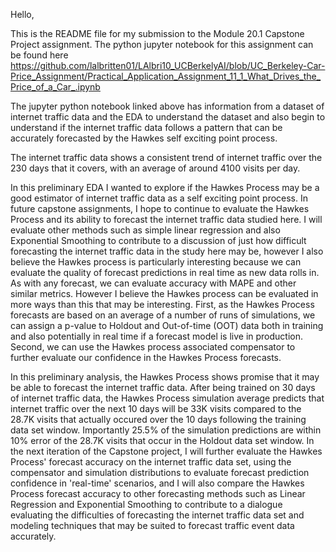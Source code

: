 Hello,

This is the README file for my submission to the Module 20.1 Capstone Project assignment. The python jupyter notebook for this assignment can be found here https://github.com/lalbritten01/LAlbri10_UCBerkelyAI/blob/UC_Berkeley-Car-Price_Assignment/Practical_Application_Assignment_11_1_What_Drives_the_Price_of_a_Car_.ipynb

The jupyter python notebook linked above has information from a dataset of internet traffic data and the EDA to understand the dataset and also begin to understand if the internet traffic data follows a pattern that can be accurately forecasted by the Hawkes self exciting point process.

The internet traffic data shows a consistent trend of internet traffic over the 230 days that it covers, with an average of around 4100 visits per day.

In this preliminary EDA I wanted to explore if the Hawkes Process may be a good estimator of internet traffic data as a self exciting point process. In future capstone assignments, I hope to continue to evaluate the Hawkes Process and its ability to 
forecast the internet traffic data studied here. I will evaluate other methods such as simple linear regression and also Exponential Smoothing to contribute to a discussion of just how difficult forecasting the internet traffic data in the study here may be,
however I also believe the Hawkes process is particularly interesting because we can evaluate the quality of forecast predictions in real time as new data rolls in. As with any forecast, we can evaluate accuracy with MAPE and other similar metrics.
However I believe the Hawkes process can be evaluated in more ways than this that may be interesting. First, as the Hawkes Process forecasts are based on an average of a number of runs of simulations, we can assign a p-value to Holdout and Out-of-time (OOT) data both in training
and also potentially in real time if a forecast model is live in production. Second, we can use the Hawkes process associated compensator to further evaluate our confidence in the Hawkes Process forecasts.

In this preliminary analysis, the Hawkes Process shows promise that it may be able to forecast the internet traffic data. After being trained on 30 days of internet traffic data, the Hawkes Process simulation average predicts that internet traffic over the next 10 days will be 33K visits
compared to the 28.7K visits that actually occured over the 10 days following the training data set window. Importantly 25.5% of the simulation predictions are within 10% error of the 28.7K visits that occur in the Holdout data set window. In the next iteration of the Capstone project,
I will further evaluate the Hawkes Process' forecast accuracy on the internet traffic data set, using the compensator and simulation distributions to evaluate forecast prediction confidence in 'real-time' scenarios, and I will also compare the Hawkes Process forecast accuracy to other forecasting methods
such as Linear Regression and Exponential Smoothing to contribute to a dialogue evaluating the difficulties of forecasting the internet traffic data set and modeling techniques that may be suited to forecast traffic event data accurately.
